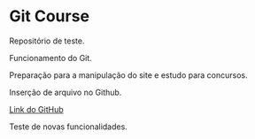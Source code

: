 # Git Course

Repositório de teste.

Funcionamento do Git.

Preparação para a manipulação do site e estudo para concursos.

Inserção de arquivo no Github.

[Link do GitHub](https://github.com)

Teste de novas funcionalidades.